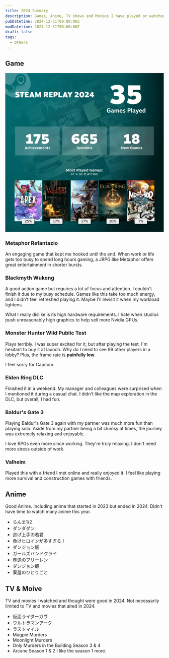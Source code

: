 ```yaml
---
title: 2024 Summary
description: Games, Anime, TV shows and Movies I have played or watched that I found worth-noting in 2024.
pubDatetime: 2024-12-31T00:00:00Z
modDatetime: 2024-12-31T00:00:00Z
draft: false
tags:
  - Others
---
```


## Game

![steam replay 2024](../../assets/images/steam-replay-2024.webp)

### Metaphor Refantazio

An engaging game that kept me hooked until the end.
When work or life gets too busy to spend long hours gaming, a JRPG like Metaphor offers great entertainment in shorter bursts.

### Blackmyth Wukong

A good action game but requires a lot of focus and attention. I couldn't finish it due to my busy schedule.
Games like this take too much energy, and I didn't feel refreshed playing it. Maybe I'll revisit it when my workload lightens.

What I really dislike is its high hardware requirements. I hate when studios push unreasonably high graphics to help sell more Nvidia GPUs.

### Monster Hunter Wild Public Test

Plays terribly.
I was super excited for it, but after playing the test, I'm hesitant to buy it at launch. Why do I need to see 99 other players in a lobby? Plus, the frame rate is **painfully low**.

I feel sorry for Capcom.

### Elden Ring DLC

Finished it in a weekend. My manager and colleagues were surprised when I mentioned it during a casual chat.
I didn't like the map exploration in the DLC, but overall, I had fun.

### Baldur's Gate 3

Playing Baldur's Gate 3 again with my partner was much more fun than playing solo.
Aside from my partner being a bit clumsy at times, the journey was extremely relaxing and enjoyable.

I love RPGs even more since working. They're truly relaxing. I don't need more stress outside of work.

### Valheim

Played this with a friend I met online and really enjoyed it. I feel like playing more survival and construction games with friends.

## Anime

Good Anime. Including anime that started in 2023 but ended in 2024.
Didn't have time to watch many anime this year.

- らんま1/2
- ダンダダン
- 逃げ上手の若君
- 負けヒロインが多すぎる！
- ダンジョン飯
- ガールズバンドクライ
- 葬送のフリーレン
- ダンジョン飯
- 薬屋のひとりごと

## TV & Moive

TV and movies I watched and thought were good in 2024. Not necessarily limited to TV and movies that aired in 2024.

- 仮面ライダーガヴ
- ウルトラマンアーク
- ラストマイル
- Magpie Murders
- Moonlight Murders
- Only Murders in the Building Season 3 & 4
- Arcane Season 1 & 2
  I like the season 1 more.
